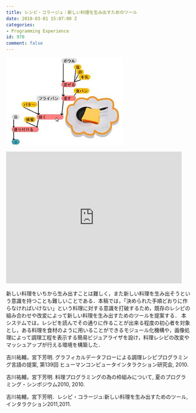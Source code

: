 ```yaml
---
title: レシピ・コラージュ：新しい料理を生み出すためのツール
date: 2010-03-01 15:07:00 Z
categories:
- Programming Experience
id: 970
comment: false
---
```


![RecipeCollage](/wp-content/uploads/2015/05/RecipeCollage.jpg)


<iframe width="480" height="360" src="https://www.youtube.com/embed/CecutaGaOhg?rel=0" frameborder="0" allowfullscreen></iframe>




新しい料理をいちから生み出すことは難しく，また新しい料理を生み出そうという意識を持つことも難しいことである．本稿では，「決められた手順どおりに作らなければいけない」という料理に対する意識を打破するため，既存のレシピの組み合わせや改変によって新しい料理を生み出すためのツールを提案する． 本システムでは，レシピを読んでその通りに作ることが出来る程度の初心者を対象とし，ある料理を食材のように用いることができるモジュール化機構や，画像処理によって調理工程を表示する簡易ビジュアライザを設け，料理レシピの改変やマッシュアップが行える環境を構築した．

 吉川祐輔，宮下芳明. グラフィカルデータフローによる調理レシピプログラミング言語の提案, 第139回 ヒューマンコンピュータインタラクション研究会, 2010.

 吉川祐輔，宮下芳明. 料理プログラミングの為の枠組みについて, 夏のプログラミング・シンポジウム2010, 2010.

 吉川祐輔，宮下芳明．レシピ・コラージュ:新しい料理を生み出すためのツール,インタラクション2011,2011.

